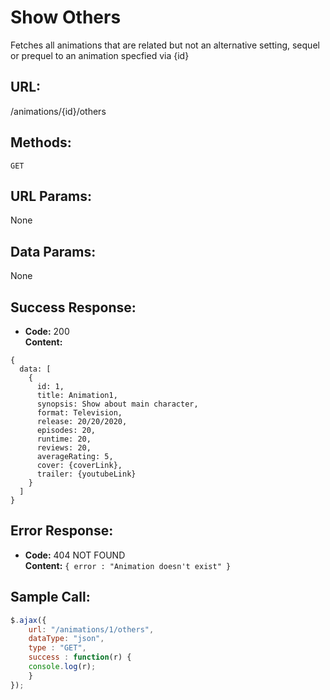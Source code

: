 # Show Others

  Fetches all animations that are related but not an alternative setting, sequel or prequel to an animation specfied via {id}
  
## URL:

  /animations/{id}/others

## Methods:

  `GET`
  
## URL Params:

  None

## Data Params:

  None

## Success Response:

  * **Code:** 200 <br />
  **Content:** 
  ```
  { 
    data: [
      {
        id: 1,
        title: Animation1,
        synopsis: Show about main character,
        format: Television,
        release: 20/20/2020,
        episodes: 20,
        runtime: 20,
        reviews: 20,
        averageRating: 5,
        cover: {coverLink},
        trailer: {youtubeLink}
      }
    ]
  }
  ```
 
## Error Response:

  * **Code:** 404 NOT FOUND <br />
  **Content:** `{ error : "Animation doesn't exist" }`

## Sample Call:

  ```javascript
  $.ajax({
      url: "/animations/1/others",
      dataType: "json",
      type : "GET",
      success : function(r) {
      console.log(r);
      }
  });
